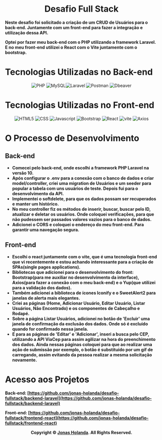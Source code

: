 <div align='center'>

# Desafio Full Stack

</div>

**Neste desafio foi solicitado a criação de um CRUD de Usuários para o back-end. Juntamente com um front-end para fazer a integração e utilização dessa API.**

**Optei por fazer meu back-end com o PHP utilizando a framework Laravel. E no meu front-end utilizei o React com o Vite juntamente com o bootstrap.**

# Tecnologias Utilizadas no Back-end

<div align='center'>

![PHP](https://img.shields.io/badge/PHP-777BB4?style=for-the-badge&logo=php&logoColor=white) ![MySQL](https://img.shields.io/badge/MySQL-005C84?style=for-the-badge&logo=mysql&logoColor=white)![Laravel](https://img.shields.io/badge/Laravel-FF2D20?style=for-the-badge&logo=laravel&logoColor=white) ![Postman](https://img.shields.io/badge/Postman-FF6C37?style=for-the-badge&logo=Postman&logoColor=white)  ![Dbeaver](https://img.shields.io/badge/dbeaver-382923?style=for-the-badge&logo=dbeaver&logoColor=white)

</div>

# Tecnologias Utilizadas no Front-end

<div align='center'>

![HTML5](https://img.shields.io/badge/HTML5-E34F26?style=for-the-badge&logo=html5&logoColor=white) ![CSS](https://img.shields.io/badge/CSS3-1572B6?style=for-the-badge&logo=css3&logoColor=white) ![Javascript](https://img.shields.io/badge/JavaScript-323330?style=for-the-badge&logo=javascript&logoColor=F7DF1E) ![Bootstrap](https://img.shields.io/badge/Bootstrap-563D7C?style=for-the-badge&logo=bootstrap&logoColor=white) ![React](https://img.shields.io/badge/React-20232A?style=for-the-badge&logo=react&logoColor=61DAFB) ![vite](https://img.shields.io/badge/Vite-B73BFE?style=for-the-badge&logo=vite&logoColor=FFD62E) ![Axios](https://img.shields.io/badge/axios-671ddf?&style=for-the-badge&logo=axios&logoColor=white)

</div>

# O Processo de Desenvolvimento

## Back-end

- **Comecei pelo back-end, onde escolhi a framework PHP Laravel na versão 10.**
- **Após configurar o .env para a conexão com o banco de dados e criar model/controller, criei uma migration de Usuários e um seeder para popular a tabela com uns usuários de teste. Depois fui para o desenvolvimento da API.**
- **Implementei o softdelete, para que os dados possam ser recuperados e manter um histórico.**
- **No meu controller fiz os métodos de inserir, buscar, buscar pelo ID, atualizar e deletar os usuários. Onde coloquei verificações, para que não pudessem ser passados valores vazios para o banco de dados.**
- **Adicionei o CORS e coloquei o endereço do meu front-end. Para garantir uma navegação segura.**

## Front-end

- **Escolhi o react juntamente com o vite, que é uma tecnologia front-end que vi recentemente e estou achando interessante para a criação de SPAs(single pages applications).**
- **Bibliotecas que adicionei para o desenvolvimento do front: Bootstrap(para me auxiliar no desenvolvimento da interface), Axios(para fazer a conexão com o meu back-end) e o Yup(que utilizei para a validação dos dados).**
- **Também adicionei a biblioteca de ícones Iconify e o SweetAlert2 para janelas de alerta mais elegantes.**
- **Criei as páginas (Home, Adicionar Usuário, Editar Usuário, Listar Usuários, Não Encontrado) e os componentes de Cabeçalho e Rodapé.**
- **Sobre a página Listar Usuários, adicionei no botão de 'Excluir' uma janela de confirmação da exclusão dos dados. Onde só é excluído quando for confirmado nessa janela.**
- **E para as páginas de 'Editar' e 'Adicionar', inseri a busca pelo CEP, utilizando a API ViaCep para assim agilizar na hora do preenchimento dos dados. Ainda nessas páginas coloquei para que ao realizar uma ação de submissão por exemplo, o botão é substituído por um gif de carregando, assim evitando da pessoa realizar a mesma solicitação novamente.**

# Acesso aos Projetos

**Back-end: [https://github.com/jonas-holanda/desafio-fullstack/backend-laravel](https://github.com/jonas-holanda/desafio-fullstack/backend-laravel)**

**Front-end: [https://github.com/jonas-holanda/desafio-fullstack/frontend-react](https://github.com/jonas-holanda/desafio-fullstack/frontend-react)**

<p align="center">
    <strong>Copyright © <a href="https://github.com/jonas-holanda" target="_blank">Jonas Holanda</a>. All Rights Reserved.</strong>
</p>